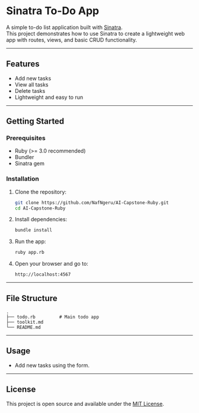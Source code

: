 # Sinatra To-Do App

A simple to-do list application built with [Sinatra](http://sinatrarb.com/).  
This project demonstrates how to use Sinatra to create a lightweight web app with routes, views, and basic CRUD functionality.

---

## Features
- Add new tasks
- View all tasks
- Delete tasks
- Lightweight and easy to run

---

## Getting Started

### Prerequisites
- Ruby (>= 3.0 recommended)
- Bundler
- Sinatra gem

### Installation
1. Clone the repository:
   ```bash
   git clone https://github.com/NafNgeru/AI-Capstone-Ruby.git
   cd AI-Capstone-Ruby
   ```

2. Install dependencies:
   ```bash
   bundle install
   ```

3. Run the app:
   ```bash
   ruby app.rb
   ```

4. Open your browser and go to:
   ```
   http://localhost:4567
   ```

---

## File Structure
```
.
├── todo.rb         # Main todo app
├── toolkit.md
└── README.md
```

---

## Usage
- Add new tasks using the form.

---

## License
This project is open source and available under the [MIT License](LICENSE).
